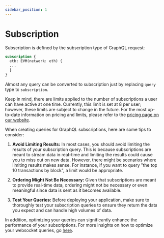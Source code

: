 ```yaml
---
sidebar_position: 1
---
```


# Subscription

Subscription is defined by the subscription type of GraphQL request:

```graphql
subscription {
  eth: EVM(network: eth) {
  ...
  }
}
```

Almost any query can be converted to subscription just by replacing `query` type to `subscription`.

Keep in mind, there are limits applied to the number of subscriptions a user can have active at one time. Currently, this limit is set at 8 per user; however, these limits are subject to change in the future. For the most up-to-date information on pricing and limits, please refer to the [pricing page on our website](https://bitquery.io/pricing).

When creating queries for GraphQL subscriptions, here are some tips to consider:

1.  **Avoid Limiting Results:** In most cases, you should avoid limiting the results of your subscription query. This is because subscriptions are meant to stream data in real-time and limiting the results could cause you to miss out on new data. However, there might be scenarios where limiting results makes sense. For instance, if you want to query "the top 10 transactions by block", a limit would be appropriate.

2.  **Ordering Might Not Be Necessary:** Given that subscriptions are meant to provide real-time data, ordering might not be necessary or even meaningful since data is sent as it becomes available.

3.  **Test Your Queries:** Before deploying your application, make sure to thoroughly test your subscription queries to ensure they return the data you expect and can handle high volumes of data.

In addition, optimizing your queries can significantly enhance the performance of your subscriptions. For more insights on how to optimize your websocket queries, go [here](/docs/graphql/optimizing-graphql-queries.md).
